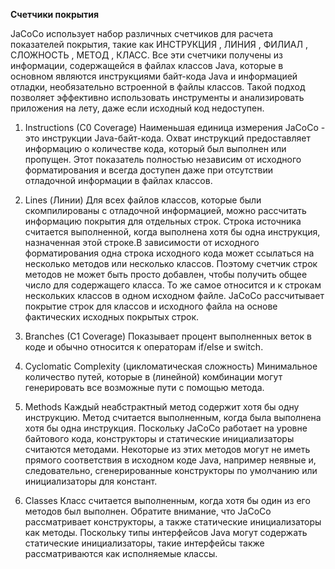 **Счетчики покрытия**

JaCoCo использует набор различных счетчиков для расчета показателей покрытия, такие как  ИНСТРУКЦИЯ , ЛИНИЯ , ФИЛИАЛ , СЛОЖНОСТЬ , МЕТОД , КЛАСС. Все эти счетчики получены из информации, содержащейся в файлах классов Java, которые в основном являются инструкциями байт-кода Java и информацией отладки, необязательно встроенной в файлы классов. Такой подход позволяет эффективно использовать инструменты и анализировать приложения на лету, даже если исходный код недоступен. 


1. Instructions (C0 Coverage)
Наименьшая единица измерения JaCoCo - это инструкции Java-байт-кода. Охват инструкций предоставляет информацию о количестве кода, который был выполнен или пропущен. Этот показатель полностью независим от исходного форматирования и всегда доступен даже при отсутствии отладочной информации в файлах классов.

2. Lines (Линии)
Для всех файлов классов, которые были скомпилированы с отладочной информацией, можно рассчитать информацию покрытия для отдельных строк. Строка источника считается выполненной, когда выполнена хотя бы одна инструкция, назначенная этой строке.В зависимости от исходного форматирования одна строка исходного кода может ссылаться на несколько методов или несколько классов. Поэтому счетчик строк методов не может быть просто добавлен, чтобы получить общее число для содержащего класса. То же самое относится и к строкам нескольких классов в одном исходном файле. JaCoCo рассчитывает покрытие строк для классов и исходного файла на основе фактических исходных покрытых строк.

3. Branches (C1 Coverage)
Показывает процент выполненных веток в коде и обычно относится к операторам if/else и switch.

4. Cyclomatic Complexity (цикломатическая сложность)
Минимальное количество путей, которые в (линейной) комбинации могут генерировать все возможные пути с помощью метода. 

5. Methods
Каждый неабстрактный метод содержит хотя бы одну инструкцию. Метод считается выполненным, когда была выполнена хотя бы одна инструкция. Поскольку JaCoCo работает на уровне байтового кода, конструкторы и статические инициализаторы считаются методами. Некоторые из этих методов могут не иметь прямого соответствия в исходном коде Java, например неявные и, следовательно, сгенерированные конструкторы по умолчанию или инициализаторы для констант.

6. Classes
Класс считается выполненным, когда хотя бы один из его методов был выполнен. Обратите внимание, что JaCoCo рассматривает конструкторы, а также статические инициализаторы как методы. Поскольку типы интерфейсов Java могут содержать статические инициализаторы, такие интерфейсы также рассматриваются как исполняемые классы.
